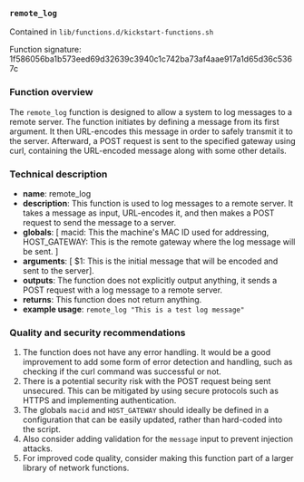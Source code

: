 ### `remote_log`

Contained in `lib/functions.d/kickstart-functions.sh`

Function signature: 1f586056ba1b573eed69d32639c3940c1c742ba73af4aae917a1d65d36c5367c

### Function overview

The `remote_log` function is designed to allow a system to log messages to a remote server. The function initiates by defining a message from its first argument. It then URL-encodes this message in order to safely transmit it to the server. Afterward, a POST request is sent to the specified gateway using curl, containing the URL-encoded message along with some other details.

### Technical description

- **name**: remote_log
- **description**: This function is used to log messages to a remote server. It takes a message as input, URL-encodes it, and then makes a POST request to send the message to a server.
- **globals**: [ macid: This the machine's MAC ID used for addressing, HOST_GATEWAY: This is the remote gateway where the log message will be sent. ]
- **arguments**: [ $1: This is the initial message that will be encoded and sent to the server].
- **outputs**: The function does not explicitly output anything, it sends a POST request with a log message to a remote server.
- **returns**: This function does not return anything.
- **example usage**: `remote_log "This is a test log message"`

### Quality and security recommendations

1. The function does not have any error handling. It would be a good improvement to add some form of error detection and handling, such as checking if the curl command was successful or not.
2. There is a potential security risk with the POST request being sent unsecured. This can be mitigated by using secure protocols such as HTTPS and implementing authentication.
3. The globals `macid` and `HOST_GATEWAY` should ideally be defined in a configuration that can be easily updated, rather than hard-coded into the script.
4. Also consider adding validation for the `message` input to prevent injection attacks.
5. For improved code quality, consider making this function part of a larger library of network functions.

